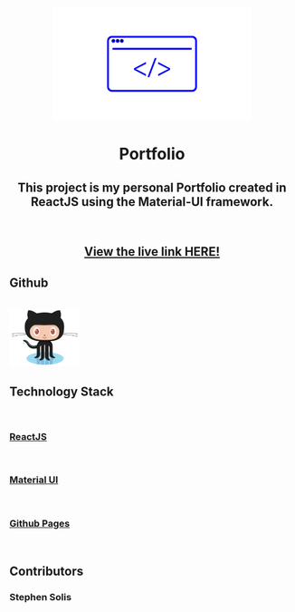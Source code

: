 

<!-- PROJECT LOGO -->

<br />
<div align="center">
  <a href="https://github.com/ssolis86/React-Portfolio">
    <img src="src\assets\web-app.png" alt="Logo" width="350" height="200">
  </a>

<h1 align="center">Portfolio</h1>

  <p align="center">
    <h2>This project is my personal Portfolio created in ReactJS using the Material-UI framework.</h2>
    <br />
    <a href="https://ssolis86.github.io/React-Portfolio/"><h2>View the live link HERE!</h2></a>
  </p>
</div>

<div align="left">
  <h2>Github
  </h2>
    </br>
      <a href="https://github.com/ssolis86/React-Portfolio">
        <img src="src\assets\Octocat.png" alt="ghub" width="125" height="100">
      </a>
    </br>

<h2>Technology Stack</h2>
</br>
    <a href="https://reactjs.org/"><h3>ReactJS</h3></a>
</br>
    <a href="https://mui.com/"><h3>Material UI</h3></a>
</br>
    <a href="https://pages.github.com/"><h3>Github Pages</h3></a>
</br>
    <!-- <a href="https://reactjs.org/"><h3>ReactJS</h3></a>
</br> -->
<h2>Contributors</h2>
<h3>Stephen Solis</h3>

</div>
